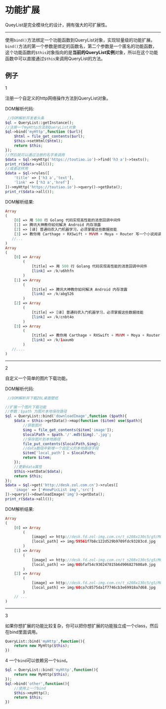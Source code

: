 # 功能扩展

QueyList是完全模块化的设计，拥有强大的可扩展性。

---

使用`bind()`方法绑定一个功能函数到QueryList对象，实现轻量级的功能扩展。`bind()`方法的第一个参数是绑定的函数名，第二个参数是一个匿名的功能函数，这个功能函数的`$this`对象指向的是**当前的QueryList实例**对象，所以在这个功能函数中可以直接通过`$this`来调用QueryList的方法。

## 例子

<larecipe-badge type="primary" circle class="mr-3 mb-2">1</larecipe-badge>

注册一个自定义的http网络操作方法到QueryList对象。

<larecipe-badge type="info">DOM解析代码:</larecipe-badge>

```php
 //DOM解析开发者头条
$ql = QueryList::getInstance();
//注册一个myHttp方法到QueryList对象
$ql->bind('myHttp',function ($url){
    $html = file_get_contents($url);
    $this->setHtml($html);
    return $this;
});
//然后就可以通过注册的名字来调用
$data = $ql->myHttp('https://toutiao.io')->find('h3 a')->texts();
print_r($data->all());
//或者这样用
$data = $ql->rules([
    'title' => ['h3 a','text'],
    'link' => ['h3 a','href']
])->myHttp('https://toutiao.io')->query()->getData();
print_r($data->all());
```

<larecipe-badge type="success">DOM解析结果:</larecipe-badge>

```php
Array
(
    [0] => 用 500 行 Golang 代码实现高性能的消息回调中间件
    [1] => 腾讯大神教你如何解决 Android 内存泄露
    [2] => [译] 普通码农入门机器学习，必须掌握这些数据技能
    [3] => 教你用 Carthage + RXSwift + MVVM + Moya + Router 写一个小说阅读 App
   //...
)
Array
(
    [0] => Array
        (
            [title] => 用 500 行 Golang 代码实现高性能的消息回调中间件
            [link] => /k/u6hhfn
        )
    [1] => Array
        (
            [title] => 腾讯大神教你如何解决 Android 内存泄露
            [link] => /k/abg526
        )
    [2] => Array
        (
            [title] => [译] 普通码农入门机器学习，必须掌握这些数据技能
            [link] => /k/cnbt4o
        )
    [3] => Array
        (
            [title] => 教你用 Carthage + RXSwift + MVVM + Moya + Router 写一个小说阅读 App
            [link] => /k/1aaumb
        )
   //....
)
```

---

<larecipe-badge type="primary" circle class="mr-3 mb-2">2</larecipe-badge>

自定义一个简单的图片下载功能。

<larecipe-badge type="info">DOM解析代码:</larecipe-badge>

```php
 //DOM解析并下载ZOL桌面壁纸

//扩展一个图片下载功能
//参数：$path 为图片本地保存路径
$ql = QueryList::bind('downloadImage',function ($path){
    $data = $this->getData()->map(function ($item) use($path){
        //获取图片
        $img = file_get_contents($item['image']);
        $localPath = $path.'/'.md5($img).'.jpg';
        //保存图片到本地路径
        file_put_contents($localPath,$img);
        //data数组中新增一个自定义的本地路径字段
        $item['local_path'] = $localPath;
        return $item;
    });
    //更新data属性
    $this->setData($data);
    return $this;
});
$data = $ql->get('http://desk.zol.com.cn')->rules([
    'image' => ['#newPicList img','src']
])->query()->downloadImage('img')->getData();
print_r($data->all());
```

<larecipe-badge type="success">DOM解析结果:</larecipe-badge>

```php
Array
(
    [0] => Array
        (
            [image] => http://desk.fd.zol-img.com.cn/t_s208x130c5/g5/M00/0C/01/ChMkJ1nDaCOIatt0AAStbpl0q7sAAgrLABXih4ABK2G911.jpg
            [local_path] => img/59561f7b8c122d529b9709fdc93283cd.jpg
        )
    [1] => Array
        (
            [image] => http://desk.fd.zol-img.com.cn/t_s208x130c5/g5/M00/04/0D/ChMkJ1mvUQ2IRSccAAIWHljxrrYAAgONAMJtn8AAhY2932.jpg
            [local_path] => img/00bfaf54c930247815b6d906827600a9.jpg
        )
    [2] => Array
        (
            [image] => http://desk.fd.zol-img.com.cn/t_s208x130c5/g5/M00/04/00/ChMkJ1mtG--IPy-5AAOcpLiVZyQAAgLHwB3T3gAA5y8026.jpg
            [local_path] => img/60ca7c8575da1f7746cb3e69918a7d68.jpg
        )
    // ...
)
```

---

<larecipe-badge type="primary" circle class="mr-3 mb-2">3</larecipe-badge>

如果你想扩展的功能比较复杂，你可以把你想扩展的功能独立成一个class，然后在bind里面调用。

```php
QueryList::bind('myHttp',function(){
    return new MyHttp($this);
})
```

<larecipe-badge type="primary" circle class="mr-3 mb-2">4</larecipe-badge>
一个`bind`可以依赖另一个`bind`。

```php
$ql = QueryList::bind('myHttp',function(){
    return new MyHttp($this);
});
$ql->bind('other',function(){
    //使用上一个bind
    $this->myHttp();
    return $this;
})
```

